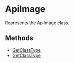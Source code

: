 # ApiImage

Represents the ApiImage class.

## Methods

- [GetClassType](./Methods/GetClassType.md)
- [GetClassType](./Methods/GetClassType.md)

